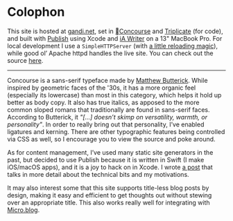# Colophon

This site is hosted at [gandi.net](https://www.gandi.net/en/simple-hosting), set in [Concourse](https://mbtype.com/fonts/concourse/) and [Triplicate](https://mbtype.com/fonts/triplicate/) (for code), and built with [Publish](https://github.com/JohnSundell/Publish) using Xcode and [iA Writer](https://ia.net/writer) on a 13" MacBook Pro. For local development I use a `SimpleHTTPServer` (with [a little reloading magic](https://github.com/peteschaffner/peteschaffner.com/blob/master/Makefile#L18)), while good ol’ Apache httpd handles the live site. You can check out the source [here](https://github.com/peteschaffner/peteschaffner.com).

---

Concourse is a sans-serif typeface made by [Matthew Butterick](https://mbtype.com/bio.html). While inspired by geometric faces of the '30s, it has a more organic feel (especially its lowercase) than most in this category, which helps it hold up better as body copy. It also has true italics, as apposed to the more common sloped romans that traditionally are found in sans-serif faces. According to Butterick, it *"[...] doesn’t skimp on versatility, warmth, or personality"*. In order to really bring out that personality, I’ve enabled ligatures and kerning. There are other typographic features being controlled via CSS as well, so I encourage you to view the source and poke around.

As for content management, I’ve used many static site generators in the past, but decided to use Publish because it is written in Swift (I make iOS/macOS apps), and it is a joy to hack on in Xcode. I wrote [a post](/words/a-new-year-a-new-site) that talks in more detail about the technical bits and my motivations. 

It may also interest some that this site supports title-less blog posts by design, making it easy and efficient to get thoughts out without stewing over an appropriate title. This also works really well for integrating with [Micro.blog](https://micro.blog).
